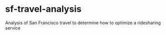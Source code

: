 # sf-travel-analysis
Analysis of San Francisco travel to determine how to optimize a ridesharing service
